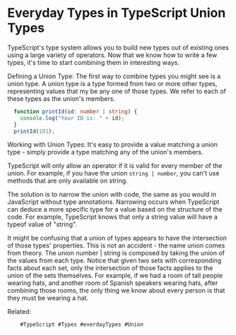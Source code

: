 # Everyday Types in TypeScript Union Types

TypeScript's type system allows you to build new types out of existing
ones using a large variety of operators. Now that we know how to write a
few types, it's time to start combining them in interesting ways.

Defining a Union Type:
The first way to combine types you might see is a union type. A union
type is a type formed from two or more other types, representing values
that my be any one of those types. We refer to each of these types as
the union's members.

```ts
  function printId(id: number | string) {
    console.log("Your ID is: " + id);
  }
  printId(101);
```

Working with Union Types:
It's easy to provide a value matching a union type - simply provide a
type matching any of the union's members. 

TypeScript will only allow an operator if it is valid for every member
of the union. For example, if you have the union `string | number`, you
can't use methods that are only available on string.

The solution is to narrow the union with code, the same as you would in
JavaScript without type annotations. Narrowing occurs when TypeScript
can deduce a  more specific type for a value based on the structure of
the code. For example, TypeScript knows that only a string value will
have a typeof value of "string".

It might be confusing that a union of types appears to have the
intersection of those types' properties. This is not an accident - the
name union comes from theory. The union number | string is composed by
taking the union of the values from each type. Notice that given two
sets with corresponding facts about each set, only the intersection of
those facts applies to the union of the sets themselves. For example, if
we had a room of tall people wearing hats, and another room of Spanish
speakers wearing hats, after combining those rooms, the only thing we
know about every person is that they must be wearing a hat.

Related:


        #TypeScript #Types #everdayTypes #Union



